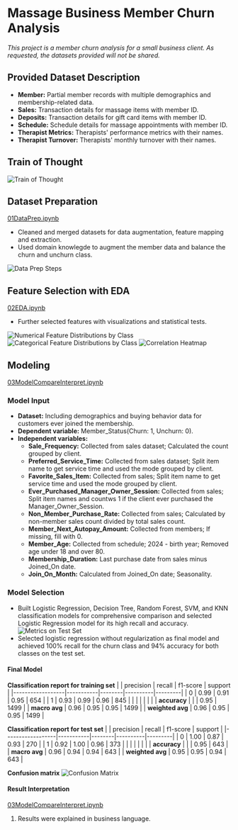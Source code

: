 # Massage Business Member Churn Analysis

*This project is a member churn analysis for a small business client. As requested, the datasets provided will not be shared.*

## Provided Dataset Description
- **Member:** Partial member records with multiple demographics and membership-related data.
- **Sales:** Transaction details for massage items with member ID.
- **Deposits:** Transaction details for gift card items with member ID.
- **Schedule:** Schedule details for massage appointments with member ID.
- **Therapist Metrics:** Therapists' performance metrics with their names.
- **Therapist Turnover:** Therapists' monthly turnover with their names.

## Train of Thought
![Train of Thought](TrainofThought.png)

## Dataset Preparation
[01DataPrep.ipynb](01DataPrep.ipynb)
- Cleaned and merged datasets for data augmentation, feature mapping and extraction.
- Used domain knowlegde to augment the member data and balance the churn and unchurn class.

![Data Prep Steps](DataPrepSteps.png)

## Feature Selection with EDA
[02EDA.ipynb](02EDA.ipynb)
- Further selected features with visualizations and statistical tests.

![Numerical Feature Distributions by Class](NumFeaturebyClass.png)
![Categorical Feature Distributions by Class](CatFeaturebyClass.png)
![Correlation Heatmap](CorrHeatmap.png)

## Modeling
[03ModelCompareInterpret.ipynb](03ModelCompareInterpret.ipynb)

### Model Input
- **Dataset:** Including demographics and buying behavior data for customers ever joined the membership.
- **Dependent variable:** Member_Status(Churn: 1, Unchurn: 0). 
- **Independent variables:**
  - **Sale_Frequency:** Collected from sales dataset; Calculated the count grouped by client.
  - **Preferred_Service_Time:** Collected from sales dataset; Split item name to get service time and used the mode grouped by client.
  - **Favorite_Sales_Item:** Collected from sales; Split item name to get service time and used the mode grouped by client.
  - **Ever_Purchased_Manager_Owner_Session:** Collected from sales; Split item names and countws 1 if the client ever purchased the Manager_Owner_Session.
  - **Non_Member_Purchase_Rate:** Collected from sales; Calculated by non-member sales count divided by total sales count.
  - **Member_Next_Autopay_Amount:** Collected from members; If missing, fill with 0.
  - **Member_Age:** Collected from schedule; 2024 - birth year; Removed age under 18 and over 80.
  - **Membership_Duration:** Last purchase date from sales minus Joined_On date.
  - **Join_On_Month:** Calculated from Joined_On date; Seasonality.

### Model Selection
- Built Logistic Regression, Decision Tree, Random Forest, SVM, and KNN classification models for comprehensive comparison and selected Logistic Regression model for its high recall and accuracy.
![Metrics on Test Set](MetricCompare.png)
- Selected logistic regression without regularization as final model and achieved 100% recall for the churn class and 94% accuracy for both classes on the test set.

#### Final Model
**Classification report for training set**
|                  | precision | recall | f1-score | support |
|------------------|-----------|--------|----------|---------|
| 0                | 0.99      | 0.91   | 0.95     | 654     |
| 1                | 0.93      | 0.99   | 0.96     | 845     |
|                  |           |        |          |         |
| **accuracy**     |           |        | 0.95     | 1499    |
| **macro avg**    | 0.96      | 0.95   | 0.95     | 1499    |
| **weighted avg** | 0.96      | 0.95   | 0.95     | 1499    |

**Classification report for test set**
|                  | precision | recall | f1-score | support |
|------------------|-----------|--------|----------|---------|
| 0                | 1.00      | 0.87   | 0.93     | 270     |
| 1                | 0.92      | 1.00   | 0.96     | 373     |
|                  |           |        |          |         |
| **accuracy**     |           |        | 0.95     | 643     |
| **macro avg**    | 0.96      | 0.94   | 0.94     | 643     |
| **weighted avg** | 0.95      | 0.95   | 0.94     | 643     |

**Confusion matrix**
![Confusion Matrix](ConfusionMatrix.png)

#### Result Interpretation
[03ModelCompareInterpret.ipynb](03ModelCompareInterpret.ipynb)
1. Results were explained in business language.
